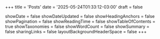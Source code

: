 +++
title = 'Posts'
date = '2025-05-24T01:33:12-03:00'
draft = false

showDate = false
showDateUpdated = false
showHeadingAnchors = false
showPagination = false
showReadingTime = false
showTableOfContents = true
showTaxonomies = false 
showWordCount = false
showSummary = false
sharingLinks = false
layoutBackgroundHeaderSpace = false 
+++
